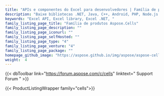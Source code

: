 ```yaml
---
title: "APIs e componentes do Excel para desenvolvedores | Família de produtos Aspose.Cells"
description: "Baixe bibliotecas .NET, Java, C++, Android, PHP, Node.js e Python para criar, manipular, converter e renderizar planilhas do Microsoft Excel. Aspose.Cells também fornece componentes visuais para aplicativos baseados na web e desktop que imitam a aparência do Excel."
keywords: "Excel API, Excel library, Excel .NET, "
family_listing_page_title: "Família de produtos Aspose.Cells"
family_listing_page_description: ""
family_listing_page_iconurl: ""
family_listing_page_selfHosted: ""
family_listing_page_type: "4"
family_listing_page_venture: "4"
family_listing_page_package: ""
homepage_github_image: "https://aspose.github.io/img/aspose/aspose-cells.png"
weight:  4
---
```


{{< dbToolbar link="https://forum.aspose.com/c/cells" linktext=" Support Forum " >}}

{{< ProductListingWrapper family="cells">}}

